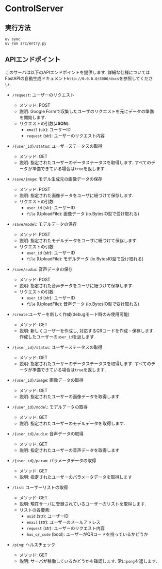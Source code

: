 # ControlServer

## 実行方法
```
uv sync
uv run src/entry.py
```

## APIエンドポイント
このサーバは以下のAPIエンドポイントを提供します. 詳細な仕様についてはFastAPIの自動生成ドキュメント`http://0.0.0.0/8000/docs`を参照してください.

- `/request`: ユーザーのリクエスト
    - メソッド: POST
    - 説明: Google Formで収集したユーザのリクエストを元にデータの準備を開始します.
    - リクエストの引数(**JSON**):
        - `email` (str): ユーザーID
        - `request` (str): ユーザーのリクエスト内容

- `/{user_id}/status`: ユーザーステータスの取得
    - メソッド: GET
    - 説明: 指定されたユーザーのデータステータスを取得します. すべてのデータが準備できている場合は`true`を返します.

- `/save/image`: モデル生成元の画像データの保存
    - メソッド: POST
    - 説明: 指定された画像データをユーザに紐づけて保存します.
    - リクエストの引数:
        - `user_id` (str): ユーザーID
        - `file` (UploadFile): 画像データ (io.BytesIO型で受け取れる)

- `/save/model`: モデルデータの保存
    - メソッド: POST
    - 説明: 指定されたモデルデータをユーザに紐づけて保存します.
    - リクエストの引数:
        - `user_id` (str): ユーザーID
        - `file` (UploadFile): モデルデータ (io.BytesIO型で受け取れる)

- `/save/audio`: 音声データの保存
    - メソッド: POST
    - 説明: 指定された音声データをユーザに紐づけて保存します.
    - リクエストの引数:
        - `user_id` (str): ユーザーID
        - `file` (UploadFile): 音声データ (io.BytesIO型で受け取れる)

- `/create`:ユーザーを新しく作成(debugモード時のみ使用可能)
    - メソッド: GET
    - 説明: 新しくユーザーを作成し, 対応するQRコードを作成・保存します. 作成したユーザーの`user_id`を返します.

- `/{user_id}/status`: ユーザーステータスの取得
    - メソッド: GET
    - 説明: 指定されたユーザーのデータステータスを取得します. すべてのデータが準備できている場合は`true`を返します.

- `/{user_id}/image`: 画像データの取得
    - メソッド: GET
    - 説明: 指定されたユーザーの画像データを取得します.

- `/{user_id}/model`: モデルデータの取得
    - メソッド: GET
    - 説明: 指定されたユーザーのモデルデータを取得します.

- `/{user_id}/audio`: 音声データの取得
    - メソッド: GET
    - 説明: 指定されたユーザーの音声データを取得します

- `/{user_id}/param`: パラメータデータの取得
    - メソッド: GET
    - 説明: 指定されたユーザーのパラメータデータを取得します

- `/list`: ユーザーリストの取得
    - メソッド: GET
    - 説明: 現在サーバに登録されているユーザーのリストを取得します.
    - リストの各要素:
        - `uuid` (str): ユーザーID
        - `email` (str): ユーザーのメールアドレス
        - `request` (str): ユーザーのリクエスト内容
        - `has_qr_code` (bool): ユーザーがQRコードを持っているかどうか

- `/ping`: ヘルスチェック
    - メソッド: GET
    - 説明: サーバが稼働しているかどうかを確認します. 常に`pong`を返します.
